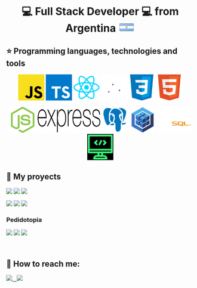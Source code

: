 <h1 size=70px align="center">
💻 Full Stack Developer 💻 
from Argentina
<img width="45px" height="25px" src="https://github.com/francofraiese/francofraiese/blob/main/images/argentina.png"/>
</h1>

## :star: Programming languages, technologies and tools
<p align="center" gap=10px>
  <img width=70px height=70px src="https://github.com/francofraiese/francofraiese/blob/main/images/JS.png">
  <img width=70px height=70px src="https://github.com/francofraiese/francofraiese/blob/main/images/TS.png">
  <img width=70px height=70px src="https://github.com/francofraiese/francofraiese/blob/main/images/react.png">
  <img width=70px height=70px src="https://github.com/francofraiese/francofraiese/blob/main/images/redux.png">
  <img width=70px height=70px src="https://github.com/francofraiese/francofraiese/blob/main/images/CSS3.png">
  <img width=70px height=70px src="https://github.com/francofraiese/francofraiese/blob/main/images/HTML.png">
</p>

<p align="center">
  <img width=70px height=70px src="https://github.com/francofraiese/francofraiese/blob/main/images/NODE.png">
  <img width=170px height=70px src="https://github.com/francofraiese/francofraiese/blob/main/images/express.png">
  <img width=70px height=70px src="https://github.com/francofraiese/francofraiese/blob/main/images/postgres.png">
  <img width=70px height=70px src="https://github.com/francofraiese/francofraiese/blob/main/images/sequelize.png">
  <img width=90px height=70px src="https://github.com/francofraiese/francofraiese/blob/main/images/Mysql.png">
  <img width=70px height=70px src="https://github.com/francofraiese/francofraiese/blob/main/images/logo.png">
</p>

  
  
## :pushpin: My proyects

<p>
  <a><img src="https://github.com/WanCirone/wancirone/blob/main/images/petStore/home.png"></a>
  <a><img src="https://github.com/WanCirone/wancirone/blob/main/images/petStore/catalogo.png"></a>
  <a><img src="https://github.com/WanCirone/wancirone/blob/main/images/petStore/tablaordenes.png"></a>
</p>
<p>
  <a><img src="https://github.com/WanCirone/wancirone/blob/main/images/petStore/carrito.png"></a>
  <a><img src="https://github.com/WanCirone/wancirone/blob/main/images/petStore/reviews.png"></a>
  <a><img src="https://github.com/WanCirone/wancirone/blob/main/images/petStore/average.png"></a>
</p>

<h3>Pedidotopia</h3>
<p>
  <a><img src="https://github.com/WanCirone/wancirone/blob/main/images/pedidotopia/tabla.jpg"></a>
  <a><img src="https://github.com/WanCirone/wancirone/blob/main/images/pedidotopia/nuevoprod.png"></a>
  <a><img src="https://github.com/WanCirone/wancirone/blob/main/images/pedidotopia/imagen.png"></a>
</p> 
&nbsp;

## :paperclip: How to reach me:
<span >
<a href="https://www.linkedin.com/in/wanda-trinidad-cirone/" ><img width="5%" src="https://github.com/WanCirone/wancirone/blob/main/logos/linkedin-icon.png"> &nbsp;
<a href="mailto:wandacirone@gmail.com" ><img width="5%" src="https://github.com/WanCirone/wancirone/blob/main/logos/gmail-icon%20green.png">
</span>